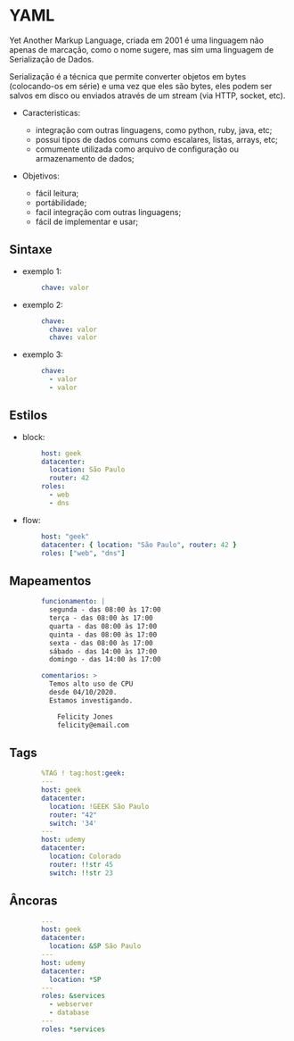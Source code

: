 # YAML

Yet Another Markup Language, criada em 2001 é uma linguagem não apenas de marcação, como o nome sugere, mas
sim uma linguagem de Serialização de Dados.

Serialização é a técnica que permite converter objetos em bytes (colocando-os em série) e uma vez que eles
são bytes, eles podem ser salvos em disco ou enviados através de um stream (via HTTP, socket, etc).

- Caracteristicas:

    - integração com outras linguagens, como python, ruby, java, etc;
    - possui tipos de dados comuns como escalares, listas, arrays, etc;
    - comumente utilizada como arquivo de configuração ou armazenamento de dados;

- Objetivos:

    - fácil leitura;
    - portábilidade;
    - facil integração com outras linguagens;
    - fácil de implementar e usar;

## Sintaxe

- exemplo 1:

```Yaml
        chave: valor
```

- exemplo 2:

```Yaml
        chave:
          chave: valor
          chave: valor
```

- exemplo 3:

```Yaml
        chave:
          - valor
          - valor
```

## Estilos

- block:

```Yaml
        host: geek
        datacenter:
          location: São Paulo
          router: 42
        roles:
          - web
          - dns
```

- flow:

```Yaml
        host: "geek"
        datacenter: { location: "São Paulo", router: 42 }
        roles: ["web", "dns"]
```

## Mapeamentos

```Yaml
        funcionamento: |
          segunda - das 08:00 às 17:00
          terça - das 08:00 às 17:00
          quarta - das 08:00 às 17:00
          quinta - das 08:00 às 17:00
          sexta - das 08:00 às 17:00
          sábado - das 14:00 às 17:00
          domingo - das 14:00 às 17:00

        comentarios: >
          Temos alto uso de CPU
          desde 04/10/2020.
          Estamos investigando.

            Felicity Jones
            felicity@email.com
```

## Tags

```Yaml
        %TAG ! tag:host:geek:
        ---
        host: geek
        datacenter:
          location: !GEEK São Paulo
          router: "42"
          switch: '34'
        ---
        host: udemy
        datacenter:
          location: Colorado
          router: !!str 45
          switch: !!str 23
```

## Âncoras

```Yaml
        ---
        host: geek
        datacenter:
          location: &SP São Paulo
        ---
        host: udemy
        datacenter:
          location: *SP
        ---
        roles: &services
          - webserver
          - database
        ---
        roles: *services
```
